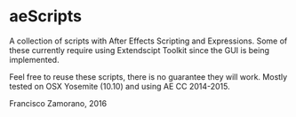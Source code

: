 # aeScripts
A collection of scripts with After Effects Scripting and Expressions.
Some of these currently require using Extendscipt Toolkit since the GUI is being implemented.

Feel free to reuse these scripts, there is no guarantee they will work.
Mostly tested on OSX Yosemite (10.10) and using AE CC 2014-2015.

Francisco Zamorano, 2016
